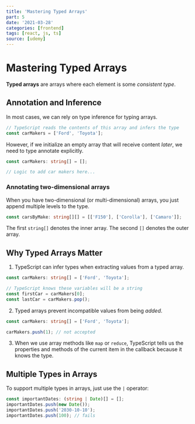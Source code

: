 ```yaml
---
title: 'Mastering Typed Arrays'
part: 5
date: '2021-03-28'
categories: [frontend]
tags: [react, js, ts]
source: [udemy]
---
```


# Mastering Typed Arrays

**Typed arrays** are arrays where each element is some _consistent type_.

## Annotation and Inference

In most cases, we can rely on type inference for typing arrays.

```ts
// TypeScript reads the contents of this array and infers the type
const carMakers = ['Ford', 'Toyota'];
```

However, if we initialize an empty array that will receive content _later_, we need to type annotate explicitly.

```ts
const carMakers: string[] = [];

// Logic to add car makers here...
```

### Annotating two-dimensional arrays

When you have two-dimensional (or multi-dimensional) arrays, you just append multiple levels to the type.

```ts
const carsByMake: string[][] = [['F150'], ['Corolla'], ['Camaro']];
```

The first `string[]` denotes the inner array. The second `[]` denotes the outer array.

## Why Typed Arrays Matter

1. TypeScript can infer types when extracting values from a typed array.

```ts
const carMakers: string[] = ['Ford', 'Toyota'];

// TypeScript knows these variables will be a string
const firstCar = carMakers[0];
const lastCar = carMakers.pop();
```

2. Typed arrays prevent incompatible values from being _added_.

```ts
const carMakers: string[] = ['Ford', 'Toyota'];

carMakers.push(1); // not accepted
```

3. When we use array methods like `map` or `reduce`, TypeScript tells us the properties and methods of the current item in the callback because it knows the type.

## Multiple Types in Arrays

To support multiple types in arrays, just use the `|` operator:

```ts
const importantDates: (string | Date)[] = [];
importantDates.push(new Date());
importantDates.push('2030-10-10');
importantDates.push(100); // fails
```

